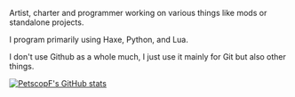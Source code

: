 Artist, charter and programmer working on various things like mods or standalone projects.

I program primarily using Haxe, Python, and Lua.

I don't use Github as a whole much, I just use it mainly for Git but also other things.

[![PetscopF's GitHub stats](https://github-readme-stats.vercel.app/api?username=PetscopF)](https://github.com/anuraghazra/github-readme-stats)
